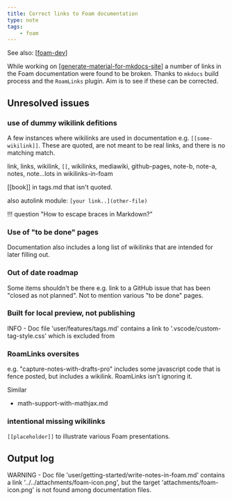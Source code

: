 ```yaml
---
title: Correct links to Foam documentation
type: note
tags:
    - foam
---
```


See also: [[foam-dev]]

While working on [[generate-material-for-mkdocs-site]] a number of links in the Foam documentation were found to be broken. Thanks to `mkdocs` build process and the `RoamLinks` plugin. Aim is to see if these can be corrected.

## Unresolved issues

### use of dummy wikilink defitions

A few instances where wikilinks are used in documentation e.g. `[[some-wikilink]]`. These are quoted, are not meant to be real links, and there is no matching match.

link, links, wikilink, `[[`, wikilinks, mediawiki, github-pages, note-b, note-a, notes, note...lots in wikilinks-in-foam

[[book]] in tags.md that isn't quoted.

also autolink module: `[your link..](other-file)`

!!! question "How to escape braces in Markdown?"

### Use of "to be done" pages

Documentation also includes a long list of wikilinks that are intended for later filling out.


### Out of date roadmap

Some items shouldn't be there e.g. link to a GitHub issue that has been "closed as not planned". Not to mention various "to be done" pages.

### Built for local preview, not publishing

INFO    -  Doc file 'user/features/tags.md' contains a link to '.vscode/custom-tag-style.css' which is excluded from

### RoamLinks oversites

e.g.  "capture-notes-with-drafts-pro" includes some javascript code that is fence posted, but includes a wikilink. RoamLinks isn't ignoring it.

Similar

- math-support-with-mathjax.md

### intentional missing wikilinks

`[[placeholder]]` to illustrate various Foam presentations.

## Output log

WARNING -  Doc file 'user/getting-started/write-notes-in-foam.md' contains a link '../../attachments/foam-icon.png',
           but the target 'attachments/foam-icon.png' is not found among documentation files.

[//begin]: # "Autogenerated link references for markdown compatibility"
[foam-dev]: foam-dev "Explorations in Foam development"
[generate-material-for-mkdocs-site]: generate-material-for-mkdocs-site "Generate material for MkDocs site"
[//end]: # "Autogenerated link references"